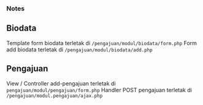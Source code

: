 ### Notes

## Biodata
Template form biodata terletak di `/pengajuan/modul/biodata/form.php`
Form add biodata terletak di `/pengajuan/modul/biodata/add.php`

## Pengajuan
View / Controller add-pengajuan terletak di `pengajuan/modul/pengajuan/form.php`
Handler POST pengajuan terletak di `/pengajuan/modul.pengajuan/ajax.php`